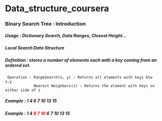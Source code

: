# Data_structure_coursera
### Binary Search Tree : Introduction 
##### Usage : Dictionary Search, Data Ranges, Closest Height...
##### Local Search Data Structure  
##### Definition : stores a number of elements each with a key coming from an ordered set. 
     Operation : RangeSearch(x, y) : Returns all elements with keys btw x,y
                 Nearest Neighbors(z) : Returns the element with keys on either side of z
##### Example : 1 4 6 7 10 13 15
##### Example : 1 4 <span style="color:red">6 7 10</span> 6 7 10 13 15
